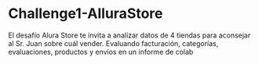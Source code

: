 # Challenge1-AlluraStore
El desafío Alura Store te invita a analizar datos de 4 tiendas para aconsejar al Sr. Juan sobre cuál vender. Evaluando facturación, categorías, evaluaciones, productos y envíos en un informe de colab
